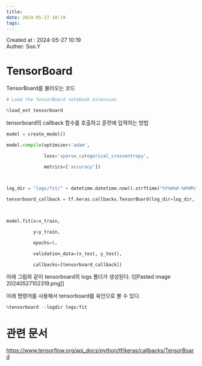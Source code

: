```yaml
---
title: 
date: 2024-05-27 10:19
tags:
---
```


Created at : 2024-05-27 10:19  
Auther: Soo.Y  

# TensorBoard 

TensorBoard를 불러오는 코드
```python
# Load the TensorBoard notebook extension

%load_ext tensorboard
```


tensorboard의 callback 함수를 호출하고 훈련에 입력하는 방법
```python
model = create_model()

model.compile(optimizer='adam',

              loss='sparse_categorical_crossentropy',

              metrics=['accuracy'])

  

log_dir = "logs/fit/" + datetime.datetime.now().strftime("%Y%m%d-%H%M%S")

tensorboard_callback = tf.keras.callbacks.TensorBoard(log_dir=log_dir, histogram_freq=1)

  

model.fit(x=x_train,

          y=y_train,

          epochs=5,

          validation_data=(x_test, y_test),

          callbacks=[tensorboard_callback])
```

아래 그림와 같이 tensorboard의 logs 폴더가 생성된다.
![[Pasted image 20240527102319.png]]

아래 명령어를 사용해서 tensorboard를 육안으로 볼 수 있다.
```python
%tensorboard --logdir logs/fit
```



# 관련 문서

https://www.tensorflow.org/api_docs/python/tf/keras/callbacks/TensorBoard
